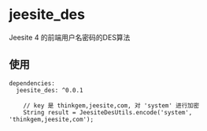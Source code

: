 # jeesite_des

Jeesite 4 的前端用户名密码的DES算法

## 使用

```
dependencies:
  jeesite_des: ^0.0.1
```

```
    // key 是 thinkgem,jeesite,com, 对 'system' 进行加密
    String result = JeesiteDesUtils.encode('system', 'thinkgem,jeesite,com');
```